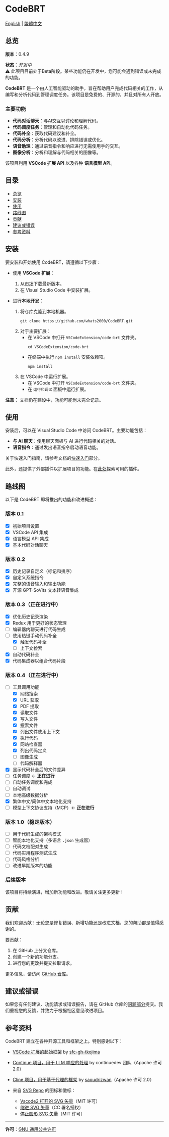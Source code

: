 # CodeBRT

[English](README.md) | [繁體中文](README_zh-TW.md)

## 总览

**版本**：0.4.9

**状态**：_开发中_  
⚠️ 此项目目前处于Beta阶段。某些功能仍在开发中，您可能会遇到错误或未完成的功能。

**CodeBRT** 是一个由人工智能驱动的助手，旨在帮助用户完成代码相关的工作，从编写和分析代码到管理调度任务。该项目是免费的、开源的，并且对所有人开放。

### 主要功能

- **代码对话聊天**：与AI交互以讨论和理解代码。
- **代码调度任务**：管理和自动化代码任务。
- **代码补全**：获取代码建议和补全。
- **代码分析**：分析代码以改进、排除错误或优化。
- **语音助理**：通过语音指令和响应进行无需使用手的交互。
- **图像分析**：分析和理解与代码相关的图像等。

该项目利用 **VSCode 扩展 API** 以及各种 **语言模型 API**。

## 目录

- [总览](#总览)
- [安装](#安装)
- [使用](#使用)
- [路线图](#路线图)
- [贡献](#贡献)
- [建议或错误](#建议或错误)
- [参考资料](#参考资料)

## 安装

要安装和开始使用 CodeBRT，请遵循以下步骤：

- 使用 **VSCode 扩展**：
    1. 从[市场](https://marketplace.visualstudio.com/items?itemName=whats2000.code-brt)下载最新版本。
    2. 在 Visual Studio Code 中安装扩展。

- 进行**本地开发**：
    1. 将仓库克隆到本地机器。
       ```shell
       git clone https://github.com/whats2000/CodeBRT.git
       ```
    2. 对于主要扩展：
        - 在 VSCode 中打开 `VSCodeExtension/code-brt` 文件夹。
          ```shell
          cd VSCodeExtension/code-brt
          ```
        - 在终端中执行 `npm install` 安装依赖项。
          ```shell
          npm install
          ```
    3. 在 VSCode 中运行扩展。
        - 在 VSCode 中打开 `VSCodeExtension/code-brt` 文件夹。
        - 在 `运行和调试` 面板中运行扩展。

**注意：** 文档仍在建设中，功能可能尚未完全记录。

## 使用

安装后，可以在 Visual Studio Code 中访问 CodeBRT。主要功能包括：

- **与 AI 聊天**：使用聊天面板与 AI 进行代码相关的对话。
- **语音指令**：通过发出语音指令启动语音功能。

关于快速入门指南，请参考文档的[快速入门](https://whats2000.github.io/CodeBRT/docs/introduction)部分。

此外，还提供了外部插件以扩展项目的功能。在[此处](https://github.com/whats2000/CodeBRT/tree/main/ExternalPlugIn)探索可用的插件。

## 路线图

以下是 CodeBRT 即将推出的功能和改进概述：

### 版本 0.1

- [x] 初始项目设置
- [x] VSCode API 集成
- [x] 语言模型 API 集成
- [x] 基本代码对话聊天

### 版本 0.2

- [x] 历史记录自定义（标记和排序）
- [x] 自定义系统指令
- [x] 完整的语音输入和输出功能
- [x] 开源 GPT-SoVits 文本转语音集成

### 版本 0.3（正在进行中）

- [x] 优化历史记录渲染
- [x] Redux 用于更好的状态管理
- [ ] 编辑器内聊天进行代码生成
- [ ] 使用热键手动代码补全
    - [x] 触发代码补全
    - [ ] 上下文检索
- [x] 自动代码补全
- [x] 代码集成器以组合代码片段

### 版本 0.4（正在进行中）

- [ ] 工具调用功能
    - [x] 网络搜索
    - [x] URL 获取
    - [x] PDF 提取
    - [x] 读取文件
    - [x] 写入文件
    - [x] 搜索文件
    - [x] 列出文件使用上下文
    - [x] 执行代码
    - [x] 网站检查器
    - [x] 列出代码定义
    - [ ] 图像生成
    - [ ] 代码解释器
- [x] 显示代码补全后的文件差异
- [ ] 任务调度 <- **正在进行**
- [ ] 自动任务调度和完成
- [ ] 自动调试
- [ ] 本地高级数据分析
- [x] 繁体中文/简体中文本地化支持
- [ ] 模型上下文协议支持（MCP）<- **正在进行**

### 版本 1.0（稳定版本）

- [ ] 用于代码生成的架构模式
- [ ] 智能本地化支持（多语言 `.json` 生成器）
- [ ] 代码文档配对生成
- [ ] 代码实用程序测试生成
- [ ] 代码风格分析
- [ ] 改进早期版本的功能

### 后续版本
该项目将持续演进，增加新功能和改进。敬请关注更多更新！

## 贡献

我们欢迎贡献！无论您是修复错误、新增功能还是改进文档，您的帮助都是值得感谢的。

要贡献：

1. 在 GitHub 上分叉仓库。
2. 创建一个新的功能分支。
3. 进行您的更改并提交拉取请求。

更多信息，请访问 [GitHub 仓库](https://github.com/whats2000/CodeBRT)。

## 建议或错误

如果您有任何建议、功能请求或错误报告，请在 GitHub 仓库的[问题部分](https://github.com/whats2000/CodeBRT/issues)提交。我们重视您的反馈，并致力于根据社区意见改进项目。

## 参考资料

CodeBRT 建立在各种开源工具和框架之上。特别感谢以下：

- [VSCode 扩展的起始框架](https://github.com/sfc-gh-tkojima/vscode-react-webviews) by [sfc-gh-tkojima](https://github.com/sfc-gh-tkojima)
- [Continue 项目，用于 LLM 响应的处理](https://github.com/continuedev/continue/) by continuedev 团队（Apache 许可 2.0）
- [Cline 项目，用于基于代理的框架](https://github.com/clinebot/cline) by [saoudrizwan](https://github.com/saoudrizwan/)（Apache 许可 2.0）

- 来自 [SVG Repo](https://www.svgrepo.com/) 的图标和徽标：
    - [Vscode2 打开的 SVG 矢量](https://www.svgrepo.com/svg/373400/vscode2-opened)（MIT 许可）
    - [缩进 SVG 矢量](https://www.svgrepo.com/svg/532181/indent)（CC 署名授权）
    - [停止圆形 SVG 矢量](https://www.svgrepo.com/svg/361332/stop-circle)（MIT 许可）

---

**许可**：[GNU 通用公共许可](https://github.com/whats2000/CodeBRT/blob/main/LICENSE.md)
